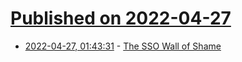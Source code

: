 # [Published on 2022-04-27](index.md)

* [2022-04-27, 01:43:31](https://news.ycombinator.com/item?id=31175300) - [The SSO Wall of Shame](https://sso.tax/)
